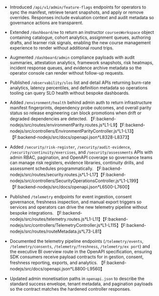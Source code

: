 - Introduced `/api/v1/admin/feature-flags` endpoints for operators to sync the manifest, retrieve tenant snapshots, and apply or remove overrides. Responses include evaluation context and audit metadata so governance actions are transparent.
- Extended `/dashboard/me` to return an instructor `coursesWorkspace` object containing catalogue, cohort analytics, assignment
  queues, authoring drafts, and learner risk signals, enabling the new course management experience to render without additional
  round trips.
- Augmented `/dashboard/admin` compliance payloads with audit summaries, attestation analytics, framework snapshots, risk heatmaps, incident response queues, and evidence archive metadata so the operator console can render without follow-up requests.
- Published `/observability/slos` list and detail APIs returning burn-rate analytics, latency percentiles, and definition metadata so operations tooling can query SLO health without bespoke dashboards.
- Added `/environment/health` behind admin auth to return infrastructure manifest fingerprints, dependency probe outcomes, and overall parity status so release engineering can block promotions when drift or degraded dependencies are detected. 【F:backend-nodejs/src/routes/environmentParity.routes.js†L1-L9】【F:backend-nodejs/src/controllers/EnvironmentParityController.js†L1-L13】【F:backend-nodejs/src/docs/openapi.json†L8328-L8373】
- Added `/security/risk-register`, `/security/audit-evidence`, `/security/continuity/exercises`, and `/security/assessments` APIs with admin RBAC, pagination, and OpenAPI coverage so governance teams can manage risk registers, evidence libraries, continuity drills, and assessment schedules programmatically. 【F:backend-nodejs/src/routes/security.routes.js†L1-L17】【F:backend-nodejs/src/controllers/SecurityOperationsController.js†L1-L199】【F:backend-nodejs/src/docs/openapi.json†L6500-L7600】
- Published `/telemetry` endpoints for event ingestion, consent governance, freshness inspection, and manual export triggers so services and operators can drive the new telemetry pipeline without bespoke integrations. 【F:backend-nodejs/src/routes/telemetry.routes.js†L1-L11】【F:backend-nodejs/src/controllers/TelemetryController.js†L1-L115】【F:backend-nodejs/src/routes/routeMetadata.js†L73-L81】
- Documented the telemetry pipeline endpoints (`/telemetry/events`, `/telemetry/consents`, `/telemetry/freshness`, `/telemetry/ex
port`) and the executive BI overview route in the OpenAPI specification, ensuring SDK consumers receive payload contracts for in
gestion, consent, freshness reporting, exports, and analytics. 【F:backend-nodejs/src/docs/openapi.json†L8800-L9560】

- Updated admin monetisation paths in `openapi.json` to describe the standard success envelope, tenant metadata, and pagination payloads so the contract matches the hardened controller responses.
